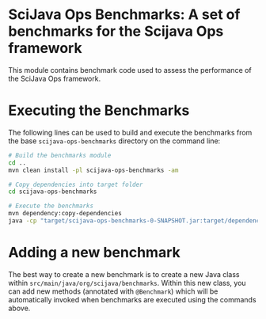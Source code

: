 # SciJava Ops Benchmarks: A set of benchmarks for the Scijava Ops framework

This module contains benchmark code used to assess the performance of the SciJava Ops framework.

# Executing the Benchmarks

The following lines can be used to build and execute the benchmarks from the base `scijava-ops-benchmarks` directory on the command line:

```bash
# Build the benchmarks module
cd ..
mvn clean install -pl scijava-ops-benchmarks -am

# Copy dependencies into target folder
cd scijava-ops-benchmarks

# Execute the benchmarks
mvn dependency:copy-dependencies
java -cp "target/scijava-ops-benchmarks-0-SNAPSHOT.jar:target/dependency/*" org.openjdk.jmh.Main
```

# Adding a new benchmark

The best way to create a new benchmark is to create a new Java class within `src/main/java/org/scijava/benchmarks`. Within this new class, you can add new methods (annotated with `@Benchmark`) which will be automatically invoked when benchmarks are executed using the commands above.
